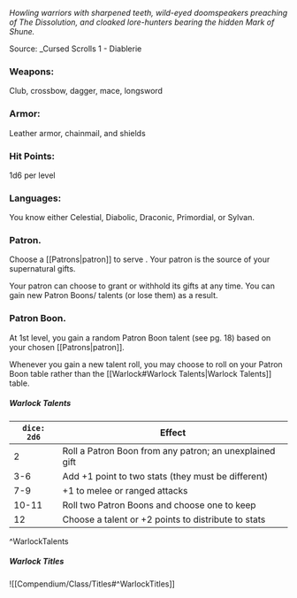 *Howling warriors with sharpened teeth, wild-eyed doomspeakers preaching of The Dissolution, and cloaked lore-hunters bearing the hidden Mark of Shune.*

Source: _Cursed Scrolls 1 - Diablerie

### Weapons: 
Club, crossbow, dagger, mace, longsword
### Armor: 
Leather armor, chainmail, and shields
### Hit Points: 
1d6 per level
### Languages:
You know either Celestial, Diabolic, Draconic, Primordial, or Sylvan.
### Patron.
Choose a [[Patrons|patron]] to serve . Your patron is the source of your supernatural gifts.

Your patron can choose to grant or withhold its gifts at any time. You can gain new Patron Boons/ talents (or lose them) as a result.
### Patron Boon. 
At 1st level, you gain a random Patron Boon talent (see pg. 18) based on your chosen [[Patrons|patron]].

Whenever you gain a new talent roll, you may choose to roll on your Patron Boon table rather than the [[Warlock#Warlock Talents|Warlock Talents]] table.


##### Warlock Talents
| `dice: 2d6` | **Effect**                                              |
| ----------- | ------------------------------------------------------- |
| 2           | Roll a Patron Boon from any patron; an unexplained gift     |
| 3-6         | Add +1 point to two stats (they must be different)                          |
| 7-9         | +1 to melee or ranged attacks         |
| 10-11       | Roll two Patron Boons  and choose one to keep |
| 12          | Choose a talent or +2 points to distribute to stats     |
^WarlockTalents

##### Warlock Titles
![[Compendium/Class/Titles#^WarlockTitles]]